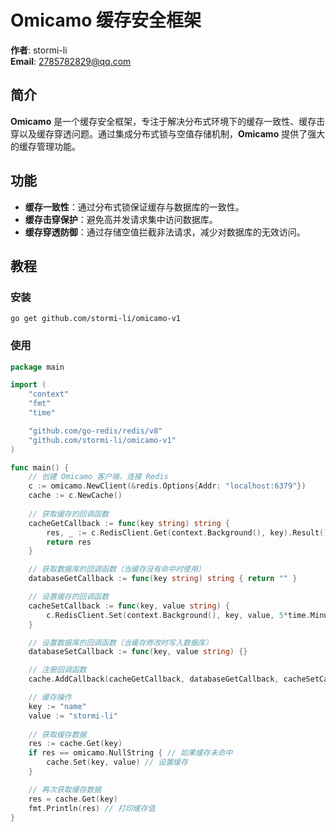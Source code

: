 # Omicamo 缓存安全框架
**作者**: stormi-li  
**Email**: 2785782829@qq.com  
## 简介

**Omicamo** 是一个缓存安全框架，专注于解决分布式环境下的缓存一致性、缓存击穿以及缓存穿透问题。通过集成分布式锁与空值存储机制，**Omicamo** 提供了强大的缓存管理功能。



## 功能

- **缓存一致性**：通过分布式锁保证缓存与数据库的一致性。
- **缓存击穿保护**：避免高并发请求集中访问数据库。
- **缓存穿透防御**：通过存储空值拦截非法请求，减少对数据库的无效访问。
## 教程
### 安装
```shell
go get github.com/stormi-li/omicamo-v1
```
### 使用
```go
package main

import (
	"context"
	"fmt"
	"time"

	"github.com/go-redis/redis/v8"
	"github.com/stormi-li/omicamo-v1"
)

func main() {
	// 创建 Omicamo 客户端，连接 Redis
	c := omicamo.NewClient(&redis.Options{Addr: "localhost:6379"})
	cache := c.NewCache()
	
	// 获取缓存的回调函数
	cacheGetCallback := func(key string) string {
		res, _ := c.RedisClient.Get(context.Background(), key).Result()
		return res
	}

	// 获取数据库的回调函数（当缓存没有命中时使用）
	databaseGetCallback := func(key string) string { return "" }

	// 设置缓存的回调函数
	cacheSetCallback := func(key, value string) {
		c.RedisClient.Set(context.Background(), key, value, 5*time.Minute) // 设置缓存有效期5分钟
	}

	// 设置数据库的回调函数（当缓存修改时写入数据库）
	databaseSetCallback := func(key, value string) {}

	// 注册回调函数
	cache.AddCallback(cacheGetCallback, databaseGetCallback, cacheSetCallback, databaseSetCallback)

	// 缓存操作
	key := "name"
	value := "stormi-li"
	
	// 获取缓存数据
	res := cache.Get(key)
	if res == omicamo.NullString { // 如果缓存未命中
		cache.Set(key, value) // 设置缓存
	}

	// 再次获取缓存数据
	res = cache.Get(key)
	fmt.Println(res) // 打印缓存值
}
```